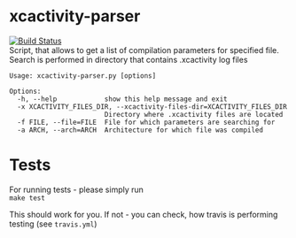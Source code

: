 xcactivity-parser
================
[![Build Status](https://travis-ci.org/DyCI/xcactivity-parser.svg?branch=master)](https://travis-ci.org/DyCI/xcactivity-parser)  
Script, that allows to get a list of compilation parameters for specified file. Search is performed in directory that contains .xcactivity log files

```
Usage: xcactivity-parser.py [options]

Options:
  -h, --help            show this help message and exit
  -x XCACTIVITY_FILES_DIR, --xcactivity-files-dir=XCACTIVITY_FILES_DIR
                        Directory where .xcactivity files are located
  -f FILE, --file=FILE  File for which parameters are searching for
  -a ARCH, --arch=ARCH  Architecture for which file was compiled
```

Tests
=====
For running tests - please simply run  
`make test`  

This should work for you. If not - you can check, how travis is performing testing (see `travis.yml`)

